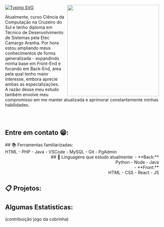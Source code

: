 
<p>
  <img align="right" src="https://raw.githubusercontent.com/IsaSay-i/IsaSay-i/main/src/hollow-knight-spin.gif" width="300px" height="300px">
</p>


<a href="https://git.io/typing-svg"><img src="https://readme-typing-svg.demolab.com?font=Gemunu+Libre&weight=600&size=36&letterSpacing=1px&duration=3000&pause=1500&color=FFFFFF&background=FF5B0041&vCenter=true&width=520&height=60&lines=HELLO_POVO!%F0%9F%91%8B;Sou+a+Isabelle+Sayuri+Isa+%3AD" alt="Typing SVG" /></a>

<p align="left">
  Atualmente, curso Ciência da Computação na Cruzeiro do Sul e tenho diploma  
  em Técnico de Desenvolvimento de Sistemas pela Etec Camargo Aranha. 
  Por hora estou ampliando meus conhecimentos de forma generalizada - expandindo minha base em Front-End e focando em  
  Back-End, área pela qual tenho maior interesse, embora aprecie ambas as especializações. <br> 
  A razão desse meu estudo também envolve meu compromisso em me manter atualizada e aprimorar constantemente minhas habilidades.
</p> <br>

#

## Entre em contato 😁:

<div align="left">
## 📚 Ferramentas familiarizadas: <br>
   HTML - PHP - Java - VSCode - MySQL - Git - PgAdmin
</div>

<div align="right">
## 🌱 Linguagens que estudo atualmente:
- **Back:** <br>
  Python - Node - Java <br>
- **Front:** <br>
  HTML - CSS - React - JS
</div>

## 📋 Projetos:

## Algumas Estatisticas:


(contribuição jogo da cobrinha)
